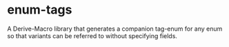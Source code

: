 # enum-tags
A Derive-Macro library that generates a companion tag-enum for any enum so that variants can be referred to without specifying fields. 
